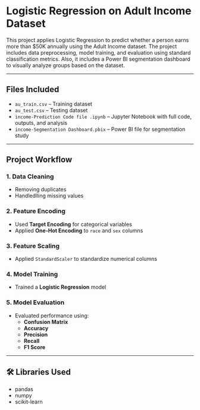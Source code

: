 # Logistic Regression on Adult Income Dataset

This project applies Logistic Regression to predict whether a person earns more than $50K annually using the Adult Income dataset. The project includes data preprocessing, model training, and evaluation using standard classification metrics. Also, it includes a Power BI segmentation dashboard to visually analyze groups based on the dataset.

---

## Files Included

- `au_train.csv` – Training dataset  
- `au_test.csv` – Testing dataset  
- `income-Prediction Code file .ipynb` – Jupyter Notebook with full code, outputs, and analysis
- `income-Segmentation Dashboard.pbix` – Power BI file for segmentation study  

---

## Project Workflow

### 1. Data Cleaning
- Removing duplicates  
- Handledlling missing values

### 2. Feature Encoding
- Used **Target Encoding** for categorical variables  
- Applied **One-Hot Encoding** to `race` and `sex` columns  

### 3. Feature Scaling
- Applied `StandardScaler` to standardize numerical columns

### 4. Model Training
- Trained a **Logistic Regression** model 

### 5. Model Evaluation
- Evaluated performance using:
  - **Confusion Matrix**
  - **Accuracy**
  - **Precision**
  - **Recall**
  - **F1 Score**
    
---

## 🛠️ Libraries Used

- pandas  
- numpy  
- scikit-learn  
